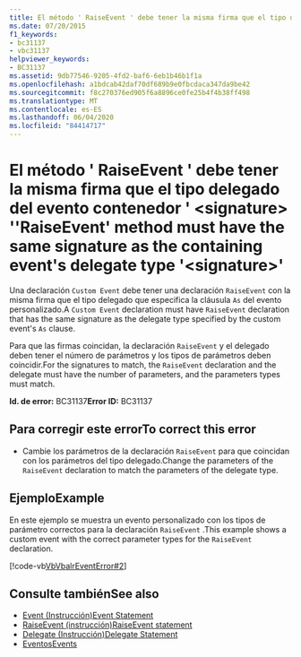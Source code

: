 ```yaml
---
title: El método ' RaiseEvent ' debe tener la misma firma que el tipo delegado del evento contenedor ' <signature> '
ms.date: 07/20/2015
f1_keywords:
- bc31137
- vbc31137
helpviewer_keywords:
- BC31137
ms.assetid: 9db77546-9205-4fd2-baf6-6eb1b46b1f1a
ms.openlocfilehash: a1bdcab42daf70df689b9e0fbcdaca347da9be42
ms.sourcegitcommit: f8c270376ed905f6a8896ce0fe25b4f4b38ff498
ms.translationtype: MT
ms.contentlocale: es-ES
ms.lasthandoff: 06/04/2020
ms.locfileid: "84414717"
---
```

# <a name="raiseevent-method-must-have-the-same-signature-as-the-containing-events-delegate-type-signature"></a><span data-ttu-id="12039-102">El método ' RaiseEvent ' debe tener la misma firma que el tipo delegado del evento contenedor ' \<signature> '</span><span class="sxs-lookup"><span data-stu-id="12039-102">'RaiseEvent' method must have the same signature as the containing event's delegate type '\<signature>'</span></span>
<span data-ttu-id="12039-103">Una declaración `Custom Event` debe tener una declaración `RaiseEvent` con la misma firma que el tipo delegado que especifica la cláusula `As` del evento personalizado.</span><span class="sxs-lookup"><span data-stu-id="12039-103">A `Custom Event` declaration must have `RaiseEvent` declaration that has the same signature as the delegate type specified by the custom event's `As` clause.</span></span>  
  
 <span data-ttu-id="12039-104">Para que las firmas coincidan, la declaración `RaiseEvent` y el delegado deben tener el número de parámetros y los tipos de parámetros deben coincidir.</span><span class="sxs-lookup"><span data-stu-id="12039-104">For the signatures to match, the `RaiseEvent` declaration and the delegate must have the number of parameters, and the parameters types must match.</span></span>  
  
 <span data-ttu-id="12039-105">**Id. de error:** BC31137</span><span class="sxs-lookup"><span data-stu-id="12039-105">**Error ID:** BC31137</span></span>  
  
## <a name="to-correct-this-error"></a><span data-ttu-id="12039-106">Para corregir este error</span><span class="sxs-lookup"><span data-stu-id="12039-106">To correct this error</span></span>  
  
- <span data-ttu-id="12039-107">Cambie los parámetros de la declaración `RaiseEvent` para que coincidan con los parámetros del tipo delegado.</span><span class="sxs-lookup"><span data-stu-id="12039-107">Change the parameters of the `RaiseEvent` declaration to match the parameters of the delegate type.</span></span>  
  
## <a name="example"></a><span data-ttu-id="12039-108">Ejemplo</span><span class="sxs-lookup"><span data-stu-id="12039-108">Example</span></span>  
 <span data-ttu-id="12039-109">En este ejemplo se muestra un evento personalizado con los tipos de parámetro correctos para la declaración `RaiseEvent` .</span><span class="sxs-lookup"><span data-stu-id="12039-109">This example shows a custom event with the correct parameter types for the `RaiseEvent` declaration.</span></span>  
  
 [!code-vb[VbVbalrEventError#2](~/samples/snippets/visualbasic/VS_Snippets_VBCSharp/VbVbalrEventError/VB/VbVbalrEventError.vb#2)]  
  
## <a name="see-also"></a><span data-ttu-id="12039-110">Consulte también</span><span class="sxs-lookup"><span data-stu-id="12039-110">See also</span></span>

- [<span data-ttu-id="12039-111">Event (Instrucción)</span><span class="sxs-lookup"><span data-stu-id="12039-111">Event Statement</span></span>](../language-reference/statements/event-statement.md)
- [<span data-ttu-id="12039-112">RaiseEvent (instrucción)</span><span class="sxs-lookup"><span data-stu-id="12039-112">RaiseEvent statement</span></span>](../language-reference/statements/raiseevent-statement.md)
- [<span data-ttu-id="12039-113">Delegate (Instrucción)</span><span class="sxs-lookup"><span data-stu-id="12039-113">Delegate Statement</span></span>](../language-reference/statements/delegate-statement.md)
- [<span data-ttu-id="12039-114">Eventos</span><span class="sxs-lookup"><span data-stu-id="12039-114">Events</span></span>](../programming-guide/language-features/events/index.md)
